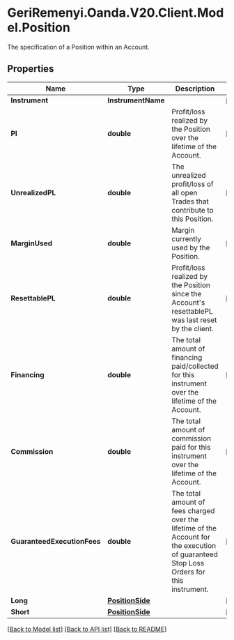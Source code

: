# GeriRemenyi.Oanda.V20.Client.Model.Position
The specification of a Position within an Account.
## Properties

Name | Type | Description | Notes
------------ | ------------- | ------------- | -------------
**Instrument** | **InstrumentName** |  | [optional] 
**Pl** | **double** | Profit/loss realized by the Position over the lifetime of the Account. | [optional] 
**UnrealizedPL** | **double** | The unrealized profit/loss of all open Trades that contribute to this Position. | [optional] 
**MarginUsed** | **double** | Margin currently used by the Position. | [optional] 
**ResettablePL** | **double** | Profit/loss realized by the Position since the Account&#39;s resettablePL was last reset by the client. | [optional] 
**Financing** | **double** | The total amount of financing paid/collected for this instrument over the lifetime of the Account. | [optional] 
**Commission** | **double** | The total amount of commission paid for this instrument over the lifetime of the Account. | [optional] 
**GuaranteedExecutionFees** | **double** | The total amount of fees charged over the lifetime of the Account for the execution of guaranteed Stop Loss Orders for this instrument. | [optional] 
**Long** | [**PositionSide**](PositionSide.md) |  | [optional] 
**Short** | [**PositionSide**](PositionSide.md) |  | [optional] 

[[Back to Model list]](../README.md#documentation-for-models) [[Back to API list]](../README.md#documentation-for-api-endpoints) [[Back to README]](../README.md)

